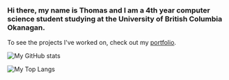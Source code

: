 ### Hi there, my name is Thomas and I am a 4th year computer science student studying at the University of British Columbia Okanagan.

To see the projects I've worked on, check out my [portfolio](https://thomas-buchholz.web.app/).

![My GitHub stats](https://github-readme-stats.vercel.app/api?username=OkThomas1&count_private=true&show_icons=true)

![My Top Langs](https://github-readme-stats.vercel.app/api/top-langs/?username=OkThomas1&exclude_repo=TumbledMTG-Cockatrice&langs_count=6)
<!--
**OKThomas1/OkThomas1** is a ✨ _special_ ✨ repository because its `README.md` (this file) appears on your GitHub profile.

Here are some ideas to get you started:

- 🔭 I’m currently working on ...
- 🌱 I’m currently learning ...
- 👯 I’m looking to collaborate on ...
- 🤔 I’m looking for help with ...
- 💬 Ask me about ...
- 📫 How to reach me: ...
- 😄 Pronouns: ...
- ⚡ Fun fact: ...
-->
